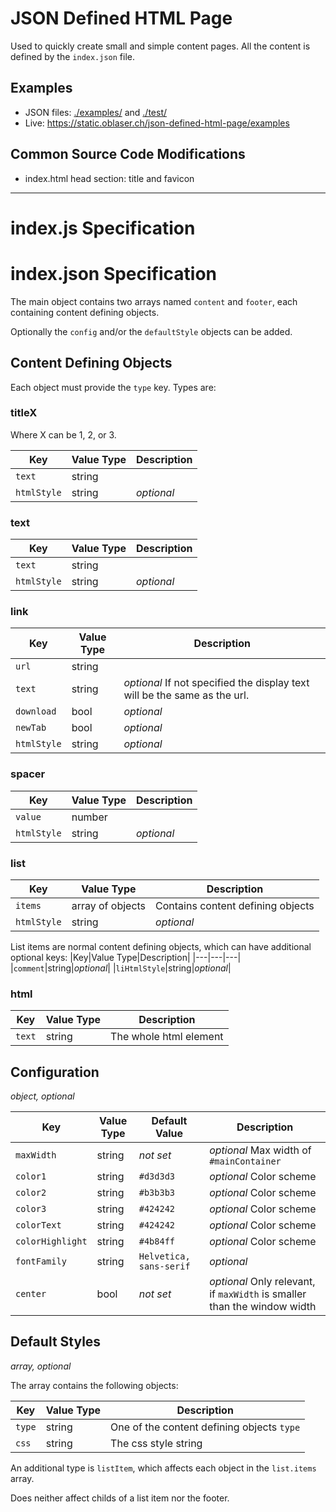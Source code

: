 # JSON Defined HTML Page

Used to quickly create small and simple content pages. All the content is defined by the `index.json` file.

## Examples
- JSON files: [./examples/](./examples/) and [./test/](./test/)
- Live: <https://static.oblaser.ch/json-defined-html-page/examples>

## Common Source Code Modifications
- index.html head section: title and favicon

---

# index.js Specification



# index.json Specification

The main object contains two arrays named `content` and `footer`, each containing content defining objects.

Optionally the `config` and/or the `defaultStyle` objects can be added.


## Content Defining Objects
Each object must provide the `type` key. Types are:


### titleX
Where X can be 1, 2, or 3.

|Key|Value Type|Description|
|---|---|---|
|`text`|string||
|`htmlStyle`|string|_optional_|


### text
|Key|Value Type|Description|
|---|---|---|
|`text`|string||
|`htmlStyle`|string|_optional_|


### link
|Key|Value Type|Description|
|---|---|---|
|`url`|string||
|`text`|string|_optional_ If not specified the display text will be the same as the url.|
|`download`|bool|_optional_|
|`newTab`|bool|_optional_|
|`htmlStyle`|string|_optional_|


### spacer
|Key|Value Type|Description|
|---|---|---|
|`value`|number||
|`htmlStyle`|string|_optional_|


### list
|Key|Value Type|Description|
|---|---|---|
|`items`|array of objects|Contains content defining objects|
|`htmlStyle`|string|_optional_|

List items are normal content defining objects, which can have additional optional keys:
|Key|Value Type|Description|
|---|---|---|
|`comment`|string|_optional_|
|`liHtmlStyle`|string|_optional_|


### html
|Key|Value Type|Description|
|---|---|---|
|`text`|string|The whole html element|


## Configuration

_object, optional_

|Key|Value Type|Default Value|Description|
|---|---|---|---|
|`maxWidth`|string|_not set_|_optional_ Max width of `#mainContainer`|
|`color1`|string|`#d3d3d3`|_optional_ Color scheme|
|`color2`|string|`#b3b3b3`|_optional_ Color scheme|
|`color3`|string|`#424242`|_optional_ Color scheme|
|`colorText`|string|`#424242`|_optional_ Color scheme|
|`colorHighlight`|string|`#4b84ff`|_optional_ Color scheme|
|`fontFamily`|string|`Helvetica, sans-serif`|_optional_|
|`center`|bool|_not set_|_optional_ Only relevant, if `maxWidth` is smaller than the window width|

## Default Styles

_array, optional_

The array contains the following objects:

|Key|Value Type|Description|
|---|---|---|
|`type`|string|One of the content defining objects `type`|
|`css`|string|The css style string|

An additional type is `listItem`, which affects each object in the `list.items` array.

Does neither affect childs of a list item nor the footer.
